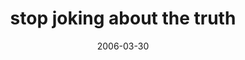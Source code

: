 ---
layout: base.njk
title : 'stop joking about the truth' 
view_title : 'stop joking about the truth' 
year : '2006' 
date : '2006-03-30' 
img_file : '/drawing/stopjokingaboutthetruth.png' 
html_file : 'stopjokingaboutthetruth' 
next_html : 'idontbelonghere.html' 
year_order : '110' 
permalink : "title/{{html_file}}.html"
---